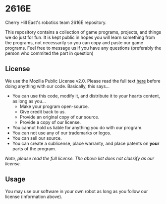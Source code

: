 # 2616E
Cherry Hill East's robotics team 2616E repository.

This repository contains a collection of game programs, projects, and things we do just for fun.
It is kept public in hopes you will learn something from the programs, not necessarily so you can copy and paste our game programs.
Feel free to message us if you have any questions (preferably the person who commited the part in question)

## License
We use the Mozilla Public License v2.0. Please read the full text [here](https://github.com/Cameronlund4/2616E/blob/master/license.txt) before doing anything with our code. Basically, this says...
* You can use this code, modify it, and distribute it to your hearts content, as long as you...
  - Make your program open-source.
  - Give credit back to us.
  - Provide an original copy of our source.
  - Provide a copy of our license.
* You cannot hold us liable for anything you do with our program.
* You can not use any of our trademarks or logos.
* You can sell our source.
* You can create a sublicense, place warranty, and place patents on **your** parts of the program.

*Note, please read the full license. The above list does not classify as our license.*

## Usage
You may use our software in your own robot as long as you follow our license (information above).
